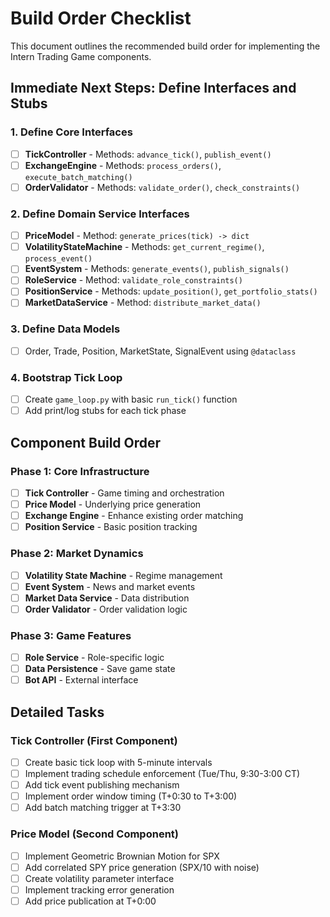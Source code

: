 # Build Order Checklist

This document outlines the recommended build order for implementing the Intern Trading Game components.

## Immediate Next Steps: Define Interfaces and Stubs

### 1. Define Core Interfaces
- [ ] **TickController** - Methods: `advance_tick()`, `publish_event()`
- [ ] **ExchangeEngine** - Methods: `process_orders()`, `execute_batch_matching()`
- [ ] **OrderValidator** - Methods: `validate_order()`, `check_constraints()`

### 2. Define Domain Service Interfaces
- [ ] **PriceModel** - Method: `generate_prices(tick) -> dict`
- [ ] **VolatilityStateMachine** - Methods: `get_current_regime()`, `process_event()`
- [ ] **EventSystem** - Methods: `generate_events()`, `publish_signals()`
- [ ] **RoleService** - Method: `validate_role_constraints()`
- [ ] **PositionService** - Methods: `update_position()`, `get_portfolio_stats()`
- [ ] **MarketDataService** - Method: `distribute_market_data()`

### 3. Define Data Models
- [ ] Order, Trade, Position, MarketState, SignalEvent using `@dataclass`

### 4. Bootstrap Tick Loop
- [ ] Create `game_loop.py` with basic `run_tick()` function
- [ ] Add print/log stubs for each tick phase

## Component Build Order

### Phase 1: Core Infrastructure
- [ ] **Tick Controller** - Game timing and orchestration
- [ ] **Price Model** - Underlying price generation
- [ ] **Exchange Engine** - Enhance existing order matching
- [ ] **Position Service** - Basic position tracking

### Phase 2: Market Dynamics
- [ ] **Volatility State Machine** - Regime management
- [ ] **Event System** - News and market events
- [ ] **Market Data Service** - Data distribution
- [ ] **Order Validator** - Order validation logic

### Phase 3: Game Features
- [ ] **Role Service** - Role-specific logic
- [ ] **Data Persistence** - Save game state
- [ ] **Bot API** - External interface

## Detailed Tasks

### Tick Controller (First Component)
- [ ] Create basic tick loop with 5-minute intervals
- [ ] Implement trading schedule enforcement (Tue/Thu, 9:30-3:00 CT)
- [ ] Add tick event publishing mechanism
- [ ] Implement order window timing (T+0:30 to T+3:00)
- [ ] Add batch matching trigger at T+3:30

### Price Model (Second Component)
- [ ] Implement Geometric Brownian Motion for SPX
- [ ] Add correlated SPY price generation (SPX/10 with noise)
- [ ] Create volatility parameter interface
- [ ] Implement tracking error generation
- [ ] Add price publication at T+0:00
